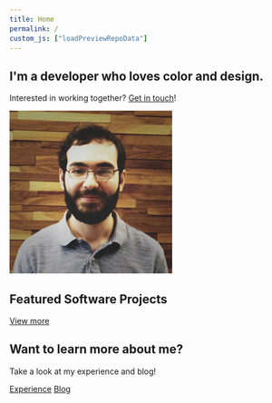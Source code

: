 ```yaml
---
title: Home
permalink: /
custom_js: ["loadPreviewRepoData"]
---
```


<section id="hero-banner" class="container">
    <div id="hero-text">
        <h1 class="title">I'm a developer who loves color and design.</h1>
        <p class="subtitle">Interested in working together? <a href="/contact">Get in touch</a>!</p>
    </div>
    <img src="/assets/img/profile-photo.png" alt="My profile photo" />
</section>

<section id="projects" class="container section">
    <h2 class="heading">Featured Software Projects</h2>
    <div id="project-grid" class="card-grid">
        <!-- Projects get populated here dynamically (see index.js) -->
        <div id="preview-placeholder" class="project">
            <a class="button hollow-button" href="/experience/#projects">View more</a>
        </div>
    </div>
</section>

<section id="cta" class="container section">
    <h2 class="heading">Want to learn more about me?</h2>
    <p class="subtitle">Take a look at my experience and blog!</p>
    <div id="cta-buttons">
        <a href="/experience" class="button solid-button">Experience</a>
        <a href="/blog" class="button solid-button">Blog</a>
    </div>
</section>